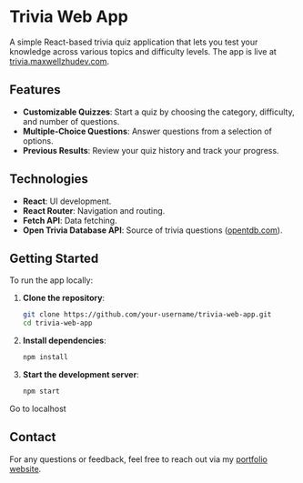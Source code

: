 # Trivia Web App

A simple React-based trivia quiz application that lets you test your knowledge across various topics and difficulty levels. The app is live at [trivia.maxwellzhudev.com](http://trivia.maxwellzhudev.com).

## Features

- **Customizable Quizzes**: Start a quiz by choosing the category, difficulty, and number of questions.
- **Multiple-Choice Questions**: Answer questions from a selection of options.
- **Previous Results**: Review your quiz history and track your progress.

## Technologies

- **React**: UI development.
- **React Router**: Navigation and routing.
- **Fetch API**: Data fetching.
- **Open Trivia Database API**: Source of trivia questions ([opentdb.com](https://opentdb.com)).

## Getting Started

To run the app locally:

1. **Clone the repository**:
   ```bash
   git clone https://github.com/your-username/trivia-web-app.git
   cd trivia-web-app

2. **Install dependencies**:
    ```bash
    npm install

3. **Start the development server**:
    ```bash
    npm start

Go to localhost

## Contact

For any questions or feedback, feel free to reach out via my [portfolio website](http://maxwellzhudev.com).




